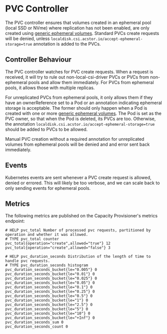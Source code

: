 # PVC Controller

The PVC controller ensures that volumes created in an ephemeral pool (local SSD
or NVme) where replication has not been enabled, are only created using [generic
ephemeral volumes]. Standard PVCs create requests will be denied, unless
`localdisk.csi.acstor.io/accept-ephemeral-storage=true` annotation is added to
the PVCs.

## Controller Behaviour

The PVC controller watches for PVC create requests. When a request is received,
it will try to rule out non-local-csi-driver PVCs or PVCs from non-ephemeral
pools and allow them immediately. For PVCs from ephemeral pools, it allows those
with multiple replicas.

For unreplicated PVCs from ephemeral pools, it only allows them if they have an
ownerReference set to a Pod or an annotation indicating ephemeral storage is
acceptable. The former should only happen when a Pod is created with one or more
[generic ephemeral volumes]. The Pod is set as the PVC owner, so that when the
Pod is deleted, its PVCs are too. Otherwise, the annotation
`localdisk.csi.acstor.io/accept-ephemeral-storage=true` should be added to PVCs
to be allowed.

Manual PVC creation without a required annotation for unreplicated volumes from
ephemeral pools will be denied and and error sent back immediately.

## Events

Kubernetes events are sent whenever a PVC create request is allowed, denied or
errored. This will likely be too verbose, and we can scale back to only sending
events for ephemeral pools.

## Metrics

The following metrics are published on the Capacity Provisioner's metrics
endpoint:

```console
# HELP pvc_total Number of processed pvc requests, partitioned by operation and whether it was allowed.
# TYPE pvc_total counter
pvc_total{operation="create",allowed="true"} 12
pvc_total{operation="create",allowed="false"} 3

# HELP pvc_duration_seconds Distribution of the length of time to handle pvc requests.
# TYPE pvc_duration_seconds histogram
pvc_duration_seconds_bucket{le="0.005"} 0
pvc_duration_seconds_bucket{le="0.01"} 0
pvc_duration_seconds_bucket{le="0.025"} 0
pvc_duration_seconds_bucket{le="0.05"} 0
pvc_duration_seconds_bucket{le="0.1"} 0
pvc_duration_seconds_bucket{le="0.25"} 0
pvc_duration_seconds_bucket{le="0.5"} 0
pvc_duration_seconds_bucket{le="1"} 0
pvc_duration_seconds_bucket{le="2.5"} 0
pvc_duration_seconds_bucket{le="5"} 0
pvc_duration_seconds_bucket{le="10"} 0
pvc_duration_seconds_bucket{le="+Inf"} 0
pvc_duration_seconds_sum 0
pvc_duration_seconds_count 0
```

[generic ephemeral volumes]:
    https://kubernetes.io/docs/concepts/storage/ephemeral-volumes/#generic-ephemeral-volumes
